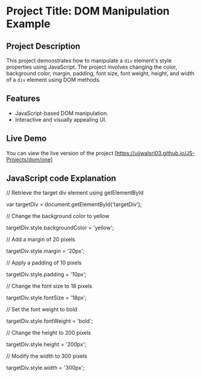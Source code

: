 # Project Title: DOM Manipulation Example

## Project Description
This project demonstrates how to manipulate a `div` element's style properties using JavaScript. The project involves changing the color, background color, margin, padding, font size, font weight, height, and width of a `div` element using DOM methods.

## Features
- JavaScript-based DOM manipulation.
- Interactive and visually appealing UI.

## Live Demo
You can view the live version of the project [https://ujjwalsri03.github.io/JS-Projects/dom/one]



## JavaScript code Explanation

// Retrieve the target div element using getElementById

var targetDiv = document.getElementById('targetDiv');

// Change the background color to yellow

targetDiv.style.backgroundColor = 'yellow';

// Add a margin of 20 pixels

targetDiv.style.margin = '20px';

// Apply a padding of 10 pixels

targetDiv.style.padding = '10px';

// Change the font size to 18 pixels

targetDiv.style.fontSize = '18px';

// Set the font weight to bold

targetDiv.style.fontWeight = 'bold';

// Change the height to 200 pixels

targetDiv.style.height = '200px';

// Modify the width to 300 pixels

targetDiv.style.width = '300px';





